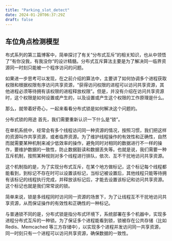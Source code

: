 ```yaml
---
title: "Parking_slot_detect"
date: 2024-01-20T06:37:29Z
draft: false
---
```



## 车位角点检测模型
布式系列的第三篇博客中，简单探讨了有关“分布式互斥”的相关知识，也从中领悟了”有你没我，有我没你“的设计精髓。分布式互斥算法主要是为了解决同一临界资源同一时刻只能被一个程序访问的问题。

如果进一步思考可以发现，在之前介绍的算法中，主要讲了如何协调多个进程获取权限和根据权限有序访问共享资源，“获得访问权限的进程可以访问共享资源，其他进程必须等待拥有该权限的进程释放权限”。但是，并没有介绍在访问共享资源时，这个权限是如何设置或产生的，以及设置或产生这个权限的工作原理是什么。

那么，就带着好奇心，一起来看看分布式锁是如何解决这个问题的。

分布式锁的用途
首先，我们需要重新认识一下什么是“锁”。

在单机系统中，经常会有多个线程访问同一种资源的情况，按照习惯，我们把这样的资源叫作共享资源，或者临界资源。为了维护线程操作的有效性和正确性，自然而就需要某种机制来减少低效率的操作，避免同时对相同的数据进行不一样的操作，要维护数据的一致性，防止数据脏读和数据丢失等。也就是说，我们需要一种互斥机制，按照某种规则对多个线程进行排队，依次、互不干扰地访问共享资源。

这个机制指的是，为了实现分布式互斥，在某个地方做标记，这个标记每个线程都能看到，到标记不存在时可以设置该标记，当标记被设置后，其他线程只能等待拥有该标记的线程执行完成，并释放该标记后，才能去设置该标记和访问共享资源。这个标记也就是我们常常说的锁。

简单来说，锁是多线程同时访问同一资源的场景下，为了让线程互不干扰地访问共享资源，从而保证操作的有效性和正确性的一种标记。

与普通锁不同的是，分布式锁是指分布式环境下，系统部署在多个机器中，实现多进程分布式互斥的一种锁。为了保证多个进程能看到锁，锁被存在公共存储（比如 Redis、Memcached 等三方存储中），以实现多个进程并发访问同一共享资源，同一时刻只有一个进程可以访问共享资源，确保数据的一致性。

